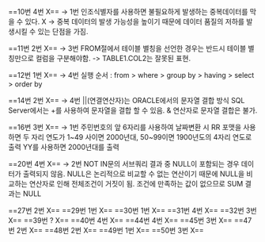 ==10번 4번 X== -> 1번
인조식별자를 사용하면 불필요하게 발생하는 중복데이터를 막을 수 있다. X
->  중복 데이터의 발생 가능성을 높이기 때문에 데이터 품질의 저하를 발생시킬 수 있는 단점을 가짐.

==11번 2번 X== -> 3번
FROM절에서 테이블 별칭을 선언한 경우는 반드시 테이블 별칭만으로 컬럼을 구분해야함.
-> TABLE1.COL2는 잘못된 표현.

==12번 1번 X== -> 4번
실행 순서 : from > where > group by > having > select > order by

==14번 2번 X== -> 4번
||(연결연산자)는 ORACLE에서의 문자열 결합 방식
SQL Server에서는 +를 사용하여 문자열을 결합 할 수 있음.
& 연산자로 문자열 결합은 불가.

==16번 3번 X== -> 1번
주민번호의 앞 6자리를 사용하여 날짜변환 시 RR 포맷을 사용하면 두 자리 연도가 1~49 사이면 2000년대, 50~99이면 1900년도의 4자리 연도로 출력
YY를 사용하면 2000년대를 출력

==20번 4번 X== -> 2번
NOT IN문의 서브쿼리 결과 중 NULL이 포함되는 경우 데이터가 출력되지 않음.
NULL은 논리적으로 비교할 수 없는 연산이기 때문에 NULL을 비교하는 연산자로 인해 전체조건이 거짓이 됨.
조건에 만족하는 값이 없으므로 SUM  결과는 NULL

==27번 2번 X==
==29번 1번 X==
==30번 1번 X==
==31번 4번 X==
==32번 3번 X==
==39번 ? X==
==40번 4번 X==
==44번 4번 X==
==45번 3번 X==
==47번 2번 X==
==48번 2번 X==
==49번 1번 X==
==50번 3번 X==